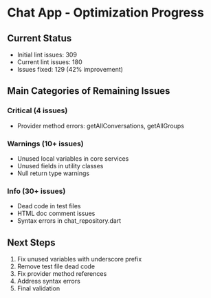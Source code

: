 # Chat App - Optimization Progress

## Current Status
- Initial lint issues: 309
- Current lint issues: 180
- Issues fixed: 129 (42% improvement)

## Main Categories of Remaining Issues

### Critical (4 issues)
- Provider method errors: getAllConversations, getAllGroups

### Warnings (10+ issues)
- Unused local variables in core services
- Unused fields in utility classes
- Null return type warnings

### Info (30+ issues)
- Dead code in test files
- HTML doc comment issues
- Syntax errors in chat_repository.dart

## Next Steps
1. Fix unused variables with underscore prefix
2. Remove test file dead code
3. Fix provider method references
4. Address syntax errors
5. Final validation
